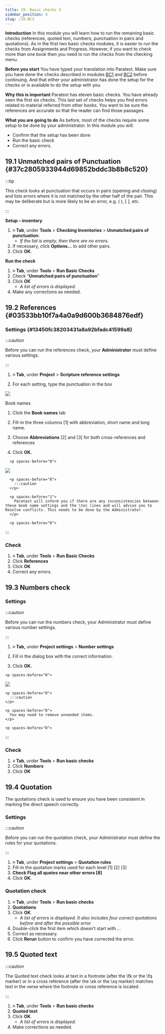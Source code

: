 ```yaml
---
title: 19. Basic checks 3
sidebar_position: 4
slug: /19.BC3
---
```




**Introduction**  In this module you will learn how to run the remaining basic checks (references, quoted text, numbers, punctuation in pairs and quotations). As in the first two basic checks modules, it is easier to run the checks from Assignments and Progress. However, if you want to check more than one book then you need to run the checks from the checking menu.


**Before you start**  You have typed your translation into Paratext. Make sure you have done the checks described in modules [BC1](https://sillsdev.github.io/paratext-manual/5.BC1) and [BC2](https://sillsdev.github.io/paratext-manual/12.BC2) before continuing. And that either your administrator has done the setup for the checks or is available to do the setup with you.


**Why this is important**  Paratext has eleven basic checks. You have already seen the first six checks. This last set of checks helps you find errors related to material referred from other books. You want to be sure the references are accurate so that the reader can find those passages.


**What you are going to do**  As before, most of the checks require some setup to be done by your administrator. In this module you will:

- Confirm that the setup has been done
- Run the basic check
- Correct any errors.

## 19.1 Unmatched pairs of Punctuation {#37c2805933944d69852bddc3b8b8c520}


:::tip

This check looks at punctuation that occurs in pairs (opening and closing) and lists errors where it is not matched by the other half of the pair. This may be deliberate but is more likely to be an error, e.g. ( ), [ ], etc.

:::




**Setup – inventory**

1. **≡ Tab**, under **Tools** &gt; **Checking Inventories** &gt; **Unmatched pairs of punctuation**:
    - _If the list is empty, then there are no errors._
1. If necessary, click **Options…** to add other pairs.
1. Click **OK**.

**Run the check**

1. **≡ Tab**, under **Tools** &gt; **Run Basic Checks**
1. Check “**Unmatched pairs of punctuation**”
1. Click **OK**
    - _A list of errors is displayed._
1. Make any corrections as needed.

## 19.2 References {#03533bb10f7a4a0a9d600b3684876edf}


### Settings {#13450fc38203431a8a92bfadc41599a8}


:::caution

Before you can run the references check, your **Administrator** must define various settings.

:::




<div class='notion-row'>
<div class='notion-column' style={{width: 'calc((100% - (min(32px, 4vw) * 1)) * 0.375)'}}>

1. **≡ Tab**, under **Project** > **Scripture reference settings**

1. For each setting, type the punctuation in the box

</div><div className='notion-spacer' >
  </p> 
  
  <p spaces-before="0">
    

<div class='notion-column' style={{width: 'calc((100% - (min(32px, 4vw) * 1)) * 0.625)'}}>

![](/notion_imgs/1019021315.png)

</div>    
    <div className='notion-spacer' >
    </div>
  </p>
  
  <p spaces-before="0">


<div class='notion-row'>
<div class='notion-column' style={{width: 'calc((100% - (min(32px, 4vw) * 1)) * 0.375)'}}>

Book names

1. Click the **Book names** tab

1. Fill-in the three columns [1] with abbreviation, short name and long name.

1. Choose **Abbreviations** [2] and [3] for both cross-references and references

1. Click **OK.**

</div>    
    <div className='notion-spacer' >
      </p> 
      
      <p spaces-before="0">
        

<div class='notion-column' style={{width: 'calc((100% - (min(32px, 4vw) * 1)) * 0.625)'}}>

![](/notion_imgs/1209414794.png)

</div>        
        <div className='notion-spacer' >
        </div>
      </p>
      
      <p spaces-before="0">
        :::caution
      </p>
      
      <p spaces-before="1">
        Paratext will inform you if there are any inconsistencies between these book name settings and the \toc lines and will advise you to Resolve conflicts. This needs to be done by the Administrator.
      </p>
      
      <p spaces-before="0">

:::
      </p>




<h3 id="fb34163adfba4da4980a20476539efe8" spaces-before="0">
  Check
</h3>

<ol start="1">
  <li>
    <strong x-id="1">≡ Tab</strong>, under <strong x-id="1">Tools</strong> &gt; <strong x-id="1">Run Basic Checks</strong>
  </li>
  
  <li>
    Click <strong x-id="1">References</strong>
  </li>
  
  <li>
    Click <strong x-id="1">OK</strong>
  </li>
  
  <li>
    Correct any errors.
  </li>
</ol>

<h2 id="038fe67d3fd342c591ee4004ab5d4819" spaces-before="0">
  19.3 Numbers check
</h2>


<h3 id="e3ccf79de0524459a0cb1c6860b1c22c" spaces-before="0">
  Settings
</h3>

<p spaces-before="0">
  :::caution
</p>

<p spaces-before="0">
  Before you can run the numbers check, your Administrator must define various number settings.
</p>

<p spaces-before="0">

:::
</p>

<p spaces-before="0">




<div class='notion-row'>
<div class='notion-column' style={{width: 'calc((100% - (min(32px, 4vw) * 1)) * 0.5)'}}>

1. **≡ Tab,** under **Project settings** > **Number settings**

1. Fill in the dialog box with the correct information.

1. Click **OK.**

</div>  
  <div className='notion-spacer' >
    </p> 
    
    <p spaces-before="0">
      

<div class='notion-column' style={{width: 'calc((100% - (min(32px, 4vw) * 1)) * 0.5)'}}>

![](/notion_imgs/11100284.png)

</div>      
      <div className='notion-spacer' >
      </div>
    </p>
    
    <p spaces-before="0">
      :::caution
    </p>
    
    <p spaces-before="0">
      You may need to remove unneeded items.
    </p>
    
    <p spaces-before="0">

:::
    </p>




<h3 id="6bc0906c4efa4d44bc49ef74f42c53b5" spaces-before="0">
  Check
</h3>

<ol start="1">
  <li>
    <strong x-id="1">≡ Tab</strong>, under <strong x-id="1">Tools</strong> &gt; <strong x-id="1">Run basic checks</strong>
  </li>
  
  <li>
    Click <strong x-id="1">Numbers</strong>
  </li>
  
  <li>
    Click <strong x-id="1">OK</strong>
  </li>
</ol>

<h2 id="9764347cc21744099fe2122e180c5cd2" spaces-before="0">
  19.4 Quotation
</h2>

<p spaces-before="0">
  The quotations check is used to ensure you have been consistent in marking the direct speech correctly.
</p>


<h3 id="22033012b57b40c7a8e2a901cd735140" spaces-before="0">
  Settings
</h3>

<p spaces-before="0">
  :::caution
</p>

<p spaces-before="0">
  Before you can run the quotation check, your Administrator must define the rules for your quotations.
</p>

<p spaces-before="0">

:::
</p>

<ol start="1">
  <li>
    <strong x-id="1">≡ Tab</strong>, under <strong x-id="1">Project settings</strong> &gt; <strong x-id="1">Quotation rules</strong>
  </li>
  
  <li>
    Fill-in the quotation marks used for each level [1] [2] [3]
  </li>
  
  <li>
    <strong x-id="1">Check Flag all quotes near other errors [8]</strong>
  </li>
  
  <li>
    Click <strong x-id="1">OK</strong>.
  </li>
</ol>

<h3 id="62f2574a47824607bcca515faed0a6da" spaces-before="0">
  Quotation check
</h3>

<ol start="1">
  <li>
    <strong x-id="1">≡ Tab</strong>, under <strong x-id="1">Tools</strong> &gt; <strong x-id="1">Run basic checks</strong>
  </li>
  
  <li>
    <strong x-id="1">Quotations</strong>
  </li>
  
  <li>
    Click <strong x-id="1">OK</strong>. <ul>
      <li>
        <em x-id="4">A list of errors is displayed. It also includes four correct quotations before and after the possible error.</em>
      </li>
    </ul>
  </li>
  
  <li>
    Double-click the first item which doesn’t start with …
  </li>
  
  <li>
    Correct as necessary.
  </li>
  
  <li>
    Click <strong x-id="1">Rerun</strong> button to confirm you have corrected the error.
  </li>
</ol>

<h2 id="dba28acec0d943519d752763b6afa537" spaces-before="0">
  19.5 Quoted text
</h2>

<p spaces-before="0">
  :::caution
</p>

<p spaces-before="0">
  The Quoted text check looks at text in a footnote (after the \fk or the \fq marker) or in a cross reference (after the \xk or the \xq marker) matches text in the verse where the footnote or cross reference is located .
</p>

<p spaces-before="0">

:::
</p>

<ol start="1">
  <li>
    <strong x-id="1">≡ Tab</strong>, under <strong x-id="1">Tools</strong> &gt; <strong x-id="1">Run basic checks</strong>
  </li>
  
  <li>
    <strong x-id="1">Quoted text</strong>
  </li>
  
  <li>
    Click <strong x-id="1">OK</strong>. <ul>
      <li>
        <em x-id="4">A list of errors is displayed.</em>
      </li>
    </ul>
  </li>
  
  <li>
    Make corrections as needed.
  </li>
</ol>
